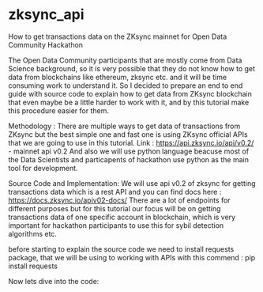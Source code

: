 # zksync_api
How to get transactions data on the ZKsync mainnet for Open Data Community Hackathon

The Open Data Community participants that are mostly come from Data Science background, so it is very possible that they do not know how to get data from blockchains like ethereum, zksync etc. and it will be time consuming work to understand it. So I decided to prepare an end to end guide with source code to explain how to get data from ZKsync blockchain that even maybe be a little harder to work with it, and by this tutorial make this procedure easier for them.

Methodology : 
There are multiple ways to get data of transactions from ZKsync but the best simple one and fast one is using ZKsync official APIs that we are going to use in this tutorial.
Link : https://api.zksync.io/api/v0.2/ - mainnet api v0.2
And also we will use python language beacuse most of the Data Scientists and particapents of hackathon use python as the main tool for development.



Source Code and Implementation: 
We will use api v0.2 of zksync for getting transactions data which is a rest API and you can find docs here : https://docs.zksync.io/apiv02-docs/
There are a lot of endpoints for different purposes but for this tutorial our focus will be on getting transactions data of one specific account in blockchain, which is very important for hackathon participants to use this for sybil detection algorithms etc.

before starting to explain the source code we need to install requests package, that we will be using to working with APIs with this commend : pip install requests 

Now lets dive into the code: 
